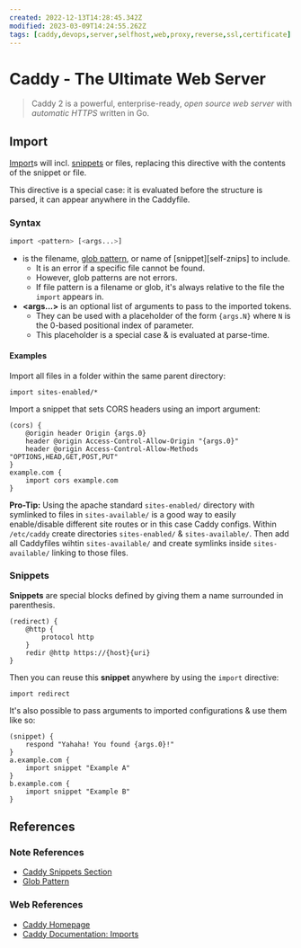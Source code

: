 ```yaml
---
created: 2022-12-13T14:28:45.342Z
modified: 2023-03-09T14:24:55.262Z
tags: [caddy,devops,server,selfhost,web,proxy,reverse,ssl,certificate]
---
```

# Caddy - The Ultimate Web Server

> Caddy 2 is a powerful, enterprise-ready, *open source web server* with
> *automatic HTTPS* written in Go.

## Import

[Import][caddy-doc-imports]s will incl. [snippets][self-snips] or files,
replacing this directive with the contents of the snippet or file.

This directive is a special case:
it is evaluated before the structure is parsed,
it can appear anywhere in the Caddyfile.

### Syntax

```sh
import <pattern> [<args...>]
```

* **<pattern>** is the filename,
[glob pattern][zk-glob],
or name of [snippet][self-znips] to include.
  * It is an error if a specific file cannot be found.
  * However, glob patterns are not errors.
  * If file pattern is a filename or glob, it's
always relative to the file the `import` appears in.
* **<args...>** is an optional list of arguments to pass to the imported tokens.
  * They can be used with a placeholder of the form `{args.N}` where `N` is the
0-based positional index of parameter.
  * This placeholder is a special case & is evaluated at parse-time.

#### Examples

Import all files in a folder within the same parent directory:

```markup
import sites-enabled/*
```

Import a snippet that sets CORS headers using an import argument:

```markup
(cors) {
    @origin header Origin {args.0}
    header @origin Access-Control-Allow-Origin "{args.0}"
    header @origin Access-Control-Allow-Methods "OPTIONS,HEAD,GET,POST,PUT"
}
example.com {
    import cors example.com
}
```

**Pro-Tip:**
Using the apache standard `sites-enabled/` directory with symlinked to
files in `sites-available/` is a good way to easily enable/disable
different site routes or in this case Caddy configs.
Within `/etc/caddy` create directories `sites-enabled/` & `sites-available/`.
Then add all Caddyfiles wihtin `sites-available/` and
create symlinks inside `sites-available/` linking to those files.

### Snippets

**Snippets** are special blocks defined by
giving them a name surrounded in parenthesis.

```markup
(redirect) {
    @http {
        protocol http
    }
    redir @http https://{host}{uri}
}
```

Then you can reuse this **snippet** anywhere by using the `import` directive:

```markup
import redirect
```

It's also possible to pass arguments to
imported configurations & use them like so:

```markup
(snippet) {
    respond "Yahaha! You found {args.0}!"
}
a.example.com {
    import snippet "Example A"
}
b.example.com {
    import snippet "Example B"
}
```

## References

### Note References

* [Caddy Snippets Section][self-snips]
* [Glob Pattern][zk-glob]

<!-- Hidden References -->
[self-snips]: ./caddy.md#Snippets "Caddy Snippets Section"
[zk-glob]: ./glob-pattern.md "Glob Pattern"

### Web References

* [Caddy Homepage][caddy-home]
* [Caddy Documentation: Imports][caddy-doc-imports]

<!-- Hidden References -->
[caddy-home]: https://caddyserver.com "Caddy Homepage"
[caddy-doc-imports]: https://caddyserver.com/docs/caddyfile/directives/import "Caddy Documentation: Imports"

